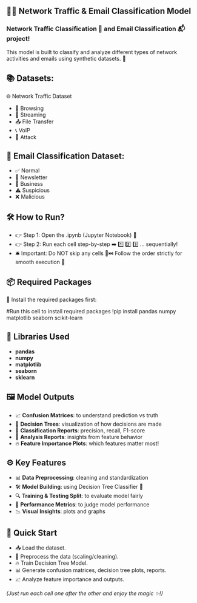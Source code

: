 ## 📡✨ Network Traffic & Email Classification Model
### Network Traffic Classification 🚦 and Email Classification 📬 project!
This model is built to classify and analyze different types of network activities and emails using synthetic datasets. 🧠

## 📚 Datasets: 
🌐 Network Traffic Dataset

- 🧭 Browsing
- 🎥 Streaming
- 📤 File Transfer
- 📞 VoIP
- 🚨 Attack

## 📩 Email Classification Dataset:

- ✅ Normal
- 📰 Newsletter
- 💼 Business
- ⚠️ Suspicious
- ❌ Malicious

## 🛠️ How to Run?
- 👉 Step 1: Open the .ipynb (Jupyter Notebook) 📓
- 👉 Step 2: Run each cell step-by-step ➡️ 1️⃣ 2️⃣ 3️⃣ ... sequentially!
- 🛎️ Important: Do NOT skip any cells 🚫⏭️
Follow the order strictly for smooth execution 🧩

## 📦 Required Packages
🧹 Install the required packages first:

#Run this cell to install required packages
!pip install pandas numpy matplotlib seaborn scikit-learn

## 🧰 Libraries Used
- **pandas**
- **numpy**
- **matplotlib**
- **seaborn**
- **sklearn**

## 🖼️ Model Outputs

- 📈 **Confusion Matrices**: to understand prediction vs truth
- 🌳 **Decision Trees**: visualization of how decisions are made
- 📃 **Classification Reports**: precision, recall, F1-score
- 🧠 **Analysis Reports**: insights from feature behavior
- 🔥 **Feature Importance Plots**: which features matter most!

## ⚙️ Key Features

- 📊 **Data Preprocessing**: cleaning and standardization
- 🛠️ **Model Building**: using Decision Tree Classifier 🌳
- 🔍 **Training & Testing Split**: to evaluate model fairly
- 🎯 **Performance Metrics**: to judge model performance
- 📉 **Visual Insights**: plots and graphs

## 🚀 Quick Start

- 📥 Load the dataset.
- 🧹 Preprocess the data (scaling/cleaning).
- 🔥 Train Decision Tree Model.
- 📊 Generate confusion matrices, decision tree plots, reports.
- 📈 Analyze feature importance and outputs.

*(Just run each cell one after the other and enjoy the magic ✨!)*
